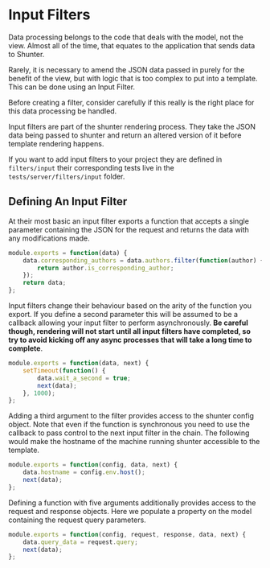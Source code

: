 # Input Filters

Data processing belongs to the code that deals with the model, not the view. Almost all of the time, that equates to the application that sends data to Shunter.

Rarely, it is necessary to amend the JSON data passed in purely for the benefit of the view, but with logic that is too complex to put into a template. This can be done using an Input Filter.

Before creating a filter, consider carefully if this really is the right place for this data processing be handled.

Input filters are part of the shunter rendering process. They take the JSON data being passed to shunter and return an altered version of it before template rendering happens.

If you want to add input filters to your project they are defined in ``filters/input`` their corresponding tests live in the ``tests/server/filters/input`` folder.

## Defining An Input Filter

At their most basic an input filter exports a function that accepts a single parameter containing the JSON for the request and returns the data with any modifications made.

```js
module.exports = function(data) {
	data.corresponding_authors = data.authors.filter(function(author) {
		return author.is_corresponding_author;
	});
	return data;
};
```

Input filters change their behaviour based on the arity of the function you export. If you define a second parameter this will be assumed to be a callback allowing your input filter to perform asynchronously. **Be careful though, rendering will not start until all input filters have completed, so try to avoid kicking off any async processes that will take a long time to complete**.

```js
module.exports = function(data, next) {
	setTimeout(function() {
		data.wait_a_second = true;
		next(data);
	}, 1000);
};
```

Adding a third argument to the filter provides access to the shunter config object. Note that even if the function is synchronous you need to use the callback to pass control to the next input filter in the chain. The following would make the hostname of the machine running shunter accessible to the template.

```js
module.exports = function(config, data, next) {
	data.hostname = config.env.host();
	next(data);
};
```

Defining a function with five arguments additionally provides access to the request and response objects. Here we populate a property on the model containing the request query parameters.

```js
module.exports = function(config, request, response, data, next) {
	data.query_data = request.query;
	next(data);
};
```

